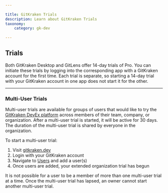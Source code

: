 ```yaml
--- 
 
title: GitKraken Trials 
description: Learn about GitKraken Trials 
taxonomy: 
    category: gk-dev
     
--- 
```

 
## Trials 

Both GitKraken Desktop and GitLens offer 14-day trials of Pro. You can initiate these trials by logging into the corresponding app with a GitKraken account for the first time. Each trial is separate, so starting a 14-day trial with your GitKraken account in one app does not start it for the other. 
 
*** 
 
### Multi-User Trials

Multi-user trials are available for groups of users that would like to try the [GitKraken DevEx platform](https://www.gitkraken.com/devex) across members of their team, company, or organization. After a multi-user trial is started, it will be active for 30 days. The duration of the multi-user trial is shared by everyone in the organization. 
 
To start a multi-user trial: 
 
1. Visit [gitkraken.dev](https://gitkraken.dev/) 
2. Login with your GitKraken account 
5. Navigate to [Users](https://gitkraken.dev/users) and add a user(s)
6. Once users are added, your extended organization trial has begun 
 
<div class='callout callout--basic'> 
   	<p>It is not possible for a user to be a member of more than one multi-user trial at a time. Once the multi-user trial has lapsed, an owner cannot start another multi-user trial.</p> 
</div> 